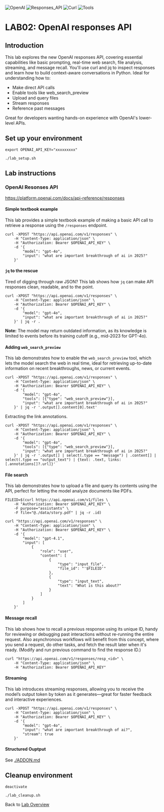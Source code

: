 ![OpenAI](https://img.shields.io/badge/OpenAI-lightblue) ![Responses_API](https://img.shields.io/badge/Responses_API-brightgreen) ![Curl](https://img.shields.io/badge/Curl-orange) ![Tools](https://img.shields.io/badge/Tools-purple)
# LAB02: OpenAI responses API
## Introduction
This lab explores the new OpenAI responses API, covering essential capabilities like basic prompting, real-time web search, file analysis, streaming, and message recall. You'll use curl and jq to inspect responses and learn how to build context-aware conversations in Python.
Ideal for understanding how to:
- Make direct API calls
- Enable tools like web_search_preview
- Upload and query files
- Stream responses
- Reference past messages <br>

Great for developers wanting hands-on experience with OpenAI's lower-level APIs.

## Set up your environment
```
export OPENAI_API_KEY="xxxxxxxxx"
```
```
./lab_setup.sh
```

## Lab instructions
### OpenAI Resonses API
https://platform.openai.com/docs/api-reference/responses
#### Simple textbook example
This lab provides a simple textbook example of making a basic API call to retrieve a response using the `/responses` endpoint.
```
curl -XPOST "https://api.openai.com/v1/responses" \
    -H "Content-Type: application/json" \
    -H "Authorization: Bearer $OPENAI_API_KEY" \
    -d '{
        "model": "gpt-4o",
        "input": "what are important breakthrough of ai in 2025?"
    }'
```
#### `jq` to the rescue
Tired of digging through raw JSON? This lab shows how `jq` can make API responses clean, readable, and to the point.
```
curl -XPOST "https://api.openai.com/v1/responses" \
    -H "Content-Type: application/json" \
    -H "Authorization: Bearer $OPENAI_API_KEY" \
    -d '{
        "model": "gpt-4o",
        "input": "what are important breakthrough of ai in 2025?"
    }' | jq -r . 
```
**Note:** The model may return outdated information, as its knowledge is limited to events before its training cutoff (e.g., mid-2023 for GPT-4o).
#### Adding `web_search_preview`
This lab demonstrates how to enable the `web_search_preview` tool, which lets the model search the web in real time, ideal for retrieving up-to-date information on recent breakthroughs, news, or current events.
```
curl -XPOST "https://api.openai.com/v1/responses" \
    -H "Content-Type: application/json" \
    -H "Authorization: Bearer $OPENAI_API_KEY" \
    -d '{
        "model": "gpt-4o",
        "tools": [{"type": "web_search_preview"}],
        "input": "what are important breakthrough of ai in 2025?"
    }' | jq -r '.output[].content[0].text'
```
Extracting the link annotations.
```
curl -XPOST "https://api.openai.com/v1/responses" \
    -H "Content-Type: application/json" \
    -H "Authorization: Bearer $OPENAI_API_KEY" \
    -d '{
        "model": "gpt-4o",
        "tools": [{"type": "web_search_preview"}],
        "input": "what are important breakthrough of ai in 2025?"
    }' | jq -r '.output[] | select(.type == "message") | .content[] | select(.type == "output_text") | {text: .text, links: [.annotations[]?.url]}'
```
#### File search
This lab demonstrates how to upload a file and query its contents using the API, perfect for letting the model analyze documents like PDFs.
```
FILEID=$(curl https://api.openai.com/v1/files \
    -H "Authorization: Bearer $OPENAI_API_KEY" \
    -F purpose="assistants" \
    -F file="@./data/story.pdf" | jq -r .id)
```
```
curl "https://api.openai.com/v1/responses" \
    -H "Content-Type: application/json" \
    -H "Authorization: Bearer $OPENAI_API_KEY" \
    -d '{
        "model": "gpt-4.1",
        "input": [
            {
                "role": "user",
                "content": [
                    {
                        "type": "input_file",
                        "file_id": "'$FILEID'"
                    },
                    {
                        "type": "input_text",
                        "text": "What is this about?"
                    }
                ]
            }
        ]
    }'
```

#### Message recall
This lab shows how to recall a previous response using its unique ID, handy for reviewing or debugging past interactions without re-running the entire request. Also asynchronous workflows will benefit from this concept, where you send a request, do other tasks, and fetch the result later when it's ready. (Modify and run previous command to find the response ID.)
```
curl "https://api.openai.com/v1/responses/resp_<id>" \
    -H "Content-Type: application/json" \
    -H "Authorization: Bearer $OPENAI_API_KEY"
```

#### Streaming
This lab introduces streaming responses, allowing you to receive the model’s output token by token as it generates—great for faster feedback and interactive experiences.
```
curl -XPOST "https://api.openai.com/v1/responses" \
    -H "Content-Type: application/json" \
    -H "Authorization: Bearer $OPENAI_API_KEY" \
    -d '{
        "model": "gpt-4o",
        "input": "what are important breakthrough of ai?",
        "stream": true
    }' 
```
#### Structured Ouptput
See [./ADDON.md](./ADDON.md)

## Cleanup environment
```
deactivate
```
```
./lab_cleanup.sh
```
Back to [Lab Overview](https://github.com/kubiosec-agentic/agentic-labs/blob/master/README.md#-lab-overview)
